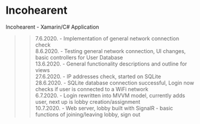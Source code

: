 # Incohearent
Incohearent - Xamarin/C# Application

>> 7.6.2020. - Implementation of general network connection check  
>> 8.6.2020. - Testing general network connection, UI changes, basic controllers for User Database  
>> 13.6.2020. - General functionality descriptions and outline for views  
>> 27.6.2020. - IP addresses check, started on SQLite  
>> 28.6.2020. - SQLite database connection successful, Login now checks if user is connected to a WiFi network  
>> 6.7.2020. - Login rewritten into MVVM model, currently adds user, next up is lobby creation/assignment  
>> 10.7.2020. - Web server, lobby built with SignalR - basic functions of joining/leaving lobby, sign out
